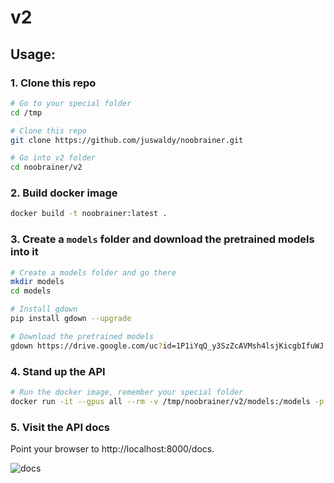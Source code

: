 # v2

## Usage:

### 1. Clone this repo

```bash
# Go to your special folder
cd /tmp

# Clone this repo
git clone https://github.com/juswaldy/noobrainer.git

# Go into v2 folder
cd noobrainer/v2
```

### 2. Build docker image

```bash
docker build -t noobrainer:latest .
```

### 3. Create a `models` folder and download the pretrained models into it

```bash
# Create a models folder and go there
mkdir models
cd models

# Install gdown
pip install gdown --upgrade

# Download the pretrained models
gdown https://drive.google.com/uc?id=1P1iYqQ_y3SzZcAVMsh4lsjKicgbIfuWJ
```

### 4. Stand up the API

```bash
# Run the docker image, remember your special folder
docker run -it --gpus all --rm -v /tmp/noobrainer/v2/models:/models -p 8000:8000 noobrainer:latest
```

### 5. Visit the API docs

Point your browser to http://localhost:8000/docs.

![docs](https://raw.githubusercontent.com/juswaldy/noobrainer/v2/docs.PNG)
